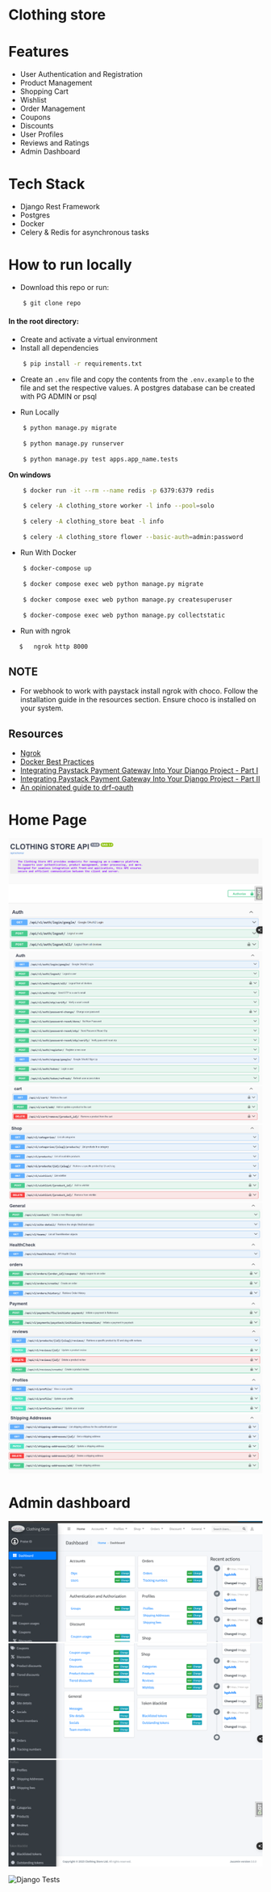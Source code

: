 # Clothing store

# Features
* User Authentication and Registration
* Product Management
* Shopping Cart
* Wishlist
* Order Management
* Coupons
* Discounts
* User Profiles
* Reviews and Ratings
* Admin Dashboard

# Tech Stack
* Django Rest Framework
* Postgres
* Docker
* Celery & Redis for asynchronous tasks
  
# How to run locally
* Download this repo or run: 
```bash
    $ git clone repo
```

#### In the root directory:
- Create and activate a virtual environment
- Install all dependencies
```bash
    $ pip install -r requirements.txt
```
- Create an `.env` file and copy the contents from the `.env.example` to the file and set the respective values. A postgres database can be created with PG ADMIN or psql

- Run Locally
```bash
    $ python manage.py migrate
```
```bash
    $ python manage.py runserver
```
```bash
    $ python manage.py test apps.app_name.tests
```

**On windows**
```bash
    $ docker run -it --rm --name redis -p 6379:6379 redis
```
```bash
    $ celery -A clothing_store worker -l info --pool=solo
```
```bash
    $ celery -A clothing_store beat -l info
```
```bash
    $ celery -A clothing_store flower --basic-auth=admin:password
```

- Run With Docker
```bash
    $ docker-compose up  
```
```bash
    $ docker compose exec web python manage.py migrate
```
```bash
    $ docker compose exec web python manage.py createsuperuser
```
```bash
    $ docker-compose exec web python manage.py collectstatic
```

- Run with ngrok
 ```bash
    $   ngrok http 8000
```

## NOTE
* For webhook to work with paystack install ngrok with choco. Follow the installation guide in the resources section. Ensure choco is installed on your system.

## Resources 
* [Ngrok](https://download.ngrok.com/downloads/windows)
* [Docker Best Practices](https://testdriven.io/blog/docker-best-practices/)
* [Integrating Paystack Payment Gateway Into Your Django Project - Part I](https://willingly.hashnode.dev/integrating-paystack-payment-gateway-with-django)
* [Integrating Paystack Payment Gateway Into Your Django Project - Part II](https://willingly.hashnode.dev/integrating-paystack-payment-gateway-with-django-ii)
* [An opinionated guide to drf-oauth](https://www.circumeo.io/blog/entry/an-opinionated-guide-to-drf-oauth/)

  
# Home Page
<img src="./static/media/home1.png"> 
<img src="./static/media/auth.png"> 
<img src="./static/media/cart.png"> 
<img src="./static/media/shop.png"> 
<img src="./static/media/ghop.png"> 
<img src="./static/media/rp.png"> 
<img src="./static/media/shipping.png"> 


 

# Admin dashboard
<img src="./static/media/admin1.png">  
<img src="./static/media/admin2.png">  
<img src="./static/media/admin3.png">  

![Django Tests](https://github.com/praise002/clothing_store_drf/actions/workflows/django-tests.yml/badge.svg)

